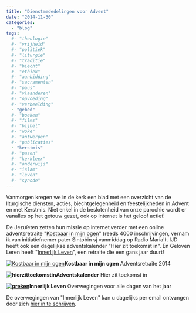 ```yaml
---
title: "Dienstmededelingen voor Advent"
date: "2014-11-30"
categories: 
  - "blog"
tags:
  #- "theologie"
  #- "vrijheid"
  #- "politiek"
  #- "liturgie"
  #- "traditie"
  #- "biecht"
  #- "ethiek"
  #- "aanbidding"
  #- "sacramenten"
  #- "paus"
  #- "vlaanderen"
  #- "opvoeding"
  #- "verbeelding"
  - "gebed"
  #- "boeken"
  #- "films"
  #- "bijbel"
  #- "woke"
  #- "antwerpen"
  #- "publicaties"
  - "kerstmis"
  #- "pasen"
  #- "kerkleer"
  #- "onderwijs"
  #- "islam"
  #- "leven"
  #- "synode"
---
```


Vanmorgen kregen we in de kerk een blad met een overzicht van de liturgische diensten, acties, biechtgelegenheid en feestelijkheden in Advent en met Kerstmis. Niet enkel in de beslotenheid van onze parochie wordt er vanalles op het getouw gezet, ook op internet is het geloof actief.

De Jezuïeten zetten hun missie op internet verder met een online adventsretraite "[Kostbaar in mijn ogen](http://www.ignatiaansbidden.org/ "Kostbaar in mijn ogen")" (reeds 4000 inschrijvingen, vernam ik van initiatiefnemer pater Sintobin sj vanmiddag op Radio Maria!). IJD heeft ook een dagelijkse adventskalender "Hier zit toekomst in". En Geloven Leren heeft "[Innerlijk Leven](/categories/innerlijk-leven "Innerlijk Leven")", een retraite die een gans jaar duurt!

[![Kostbaar in mijn ogen](images/kostbaarinmijnogen.png?w=42&h=42)](http://www.ignatiaansbidden.org/)**Kostbaar in mijn ogen** Adventsretraite 2014

**![hierzittoekomstin](images/hierzittoekomstin.png?w=42&h=42)Adventskalender** Hier zit toekomst in

**[![preken](images/innerlijkleven.png?w=42&h=43)](/categories/innerlijk-leven)Innerlijk Leven** Overwegingen voor alle dagen van het jaar

De overwegingen van "Innerlijk Leven" kan u dagelijks per email ontvangen door zich [hier in te schrijven](http://eepurl.com/9P3DT "Innerlijk Leven").
